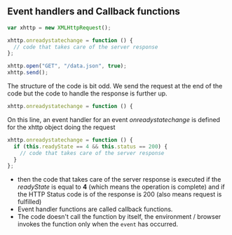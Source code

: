 ## Event handlers and Callback functions

```js
var xhttp = new XMLHttpRequest();

xhttp.onreadystatechange = function () {
  // code that takes care of the server response
};

xhttp.open("GET", "/data.json", true);
xhttp.send();
```

The structure of the code is bit odd. We send the request at the end of the code but the code to handle the response is further up.

```js
xhttp.onreadystatechange = function () {
```

On this line, an event handler for an event _onreadystatechange_ is defined for the xhttp object doing the request

```js
xhttp.onreadystatechange = function () {
  if (this.readyState == 4 && this.status == 200) {
    // code that takes care of the server response
  }
};
```

- then the code that takes care of the server response is executed if the _readyState_ is equal to **4** (which means the operation is complete) and if the HTTP Status code is of the response is 200 (also means request is fulfilled)
- Event handler functions are called callback functions.
- The code doesn't call the function by itself, the environment / browser invokes the function only when the `event` has occurred.
